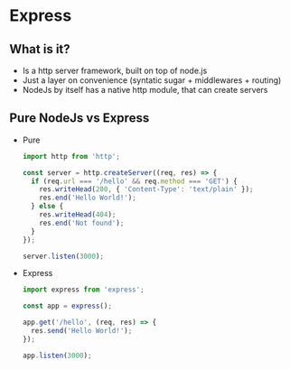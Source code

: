 # Express

## What is it?
- Is a http server framework, built on top of node.js
- Just a layer on convenience (syntatic sugar + middlewares + routing)
- NodeJs by itself has a native http module, that can create servers

## Pure NodeJs vs Express
- Pure
  ```js
  import http from 'http';

  const server = http.createServer((req, res) => {
    if (req.url === '/hello' && req.method === 'GET') {
      res.writeHead(200, { 'Content-Type': 'text/plain' });
      res.end('Hello World!');
    } else {
      res.writeHead(404);
      res.end('Not found');
    }
  });

  server.listen(3000);
  ```
- Express
  ```js
  import express from 'express';

  const app = express();

  app.get('/hello', (req, res) => {
    res.send('Hello World!');
  });

  app.listen(3000);
  ```